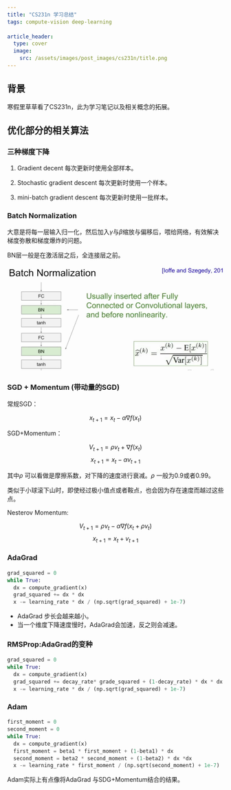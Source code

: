 ```yaml
---
title: "CS231n 学习总结"
tags: compute-vision deep-learning

article_header:
  type: cover
  image:
    src: /assets/images/post_images/cs231n/title.png
---
```


## 背景

寒假里草草看了CS231n，此为学习笔记以及相关概念的拓展。

<!--more-->
## 优化部分的相关算法

### 三种梯度下降

1. Gradient decent 
每次更新时使用全部样本。

2. Stochastic gradient descent 
每次更新时使用一个样本。

3. mini-batch gradient descent
每次更新时使用一批样本。

### Batch Normalization

大意是将每一层输入归一化，然后加入$\gamma$与$\beta$缩放与偏移后，喂给网络，有效解决梯度弥散和梯度爆炸的问题。

BN层一般是在激活层之后，全连接层之前。

![bn](/assets/images/post_images/cs231n/bn.png)

### SGD + Momentum (带动量的SGD)

常规SGD：

$$x_{t+1} = x_{t} - \alpha \nabla f(x_t)$$

SGD+Momentum：

$$ V_{t+1} = \rho v_t + \nabla f(x_t)$$
$$ x_{t+1} = x_t - \alpha v_{t+1} $$

其中$\rho$ 可以看做是摩擦系数，对下降的速度进行衰减。$\rho$ 一般为0.9或者0.99。

类似于小球滚下山时，即使经过极小值点或者鞍点，也会因为存在速度而越过这些点。

Nesterov Momentum:

$$ V_{t+1} = \rho v_t - \alpha \nabla f(x_t + \rho v_t) $$
$$ x_{t+1} = x_t + v_{t+1} $$

### AdaGrad

```python
grad_squared = 0
while True:
  dx = compute_gradient(x)
  grad_squared += dx * dx
  x -= learning_rate * dx / (np.sqrt(grad_squared) + 1e-7)
```

* AdaGrad 步长会越来越小。
* 当一个维度下降速度慢时，AdaGrad会加速，反之则会减速。

### RMSProp:AdaGrad的变种

```python
grad_squared = 0
while True:
  dx = compute_gradient(x)
  grad_squared += decay_rate* grade_squared + (1-decay_rate) * dx * dx
  x -= learning_rate * dx / (np.sqrt(grad_squared) + 1e-7)
```

### Adam 

``` python
first_moment = 0
second_moment = 0
while True:
  dx = compute_gradient(x)
  first_moment = beta1 * first_moment + (1-beta1) * dx
  second_moment = beta2 * second_moment + (1-beta2) * dx *dx
  x -= learning_rate * first_moment / (np.sqrt(second_moment) + 1e-7)
```

Adam实际上有点像将AdaGrad 与SDG+Momentum结合的结果。